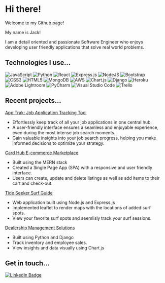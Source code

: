 # Hi there!

<p>Welcome to my Github page!</p>
<p>My name is Jack!</p>
<p>I am a detail oriented and passionate Software Engineer who enjoys developing user friendly applications that solve real world problems.</p>


## Technologies I use...

![JavaScript](https://img.shields.io/badge/javascript-%23323330.svg?style=for-the-badge&logo=javascript&logoColor=%23F7DF1E)
![Python](https://img.shields.io/badge/python-3670A0?style=for-the-badge&logo=python&logoColor=ffdd54)
![React](https://img.shields.io/badge/react-%2320232a.svg?style=for-the-badge&logo=react&logoColor=%2361DAFB)
![Express.js](https://img.shields.io/badge/express.js-%23404d59.svg?style=for-the-badge&logo=express&logoColor=%2361DAFB)
![NodeJS](https://img.shields.io/badge/node.js-6DA55F?style=for-the-badge&logo=node.js&logoColor=white)
![Bootstrap](https://img.shields.io/badge/bootstrap-%238511FA.svg?style=for-the-badge&logo=bootstrap&logoColor=white)
![CSS3](https://img.shields.io/badge/css3-%231572B6.svg?style=for-the-badge&logo=css3&logoColor=white)
![HTML5](https://img.shields.io/badge/html5-%23E34F26.svg?style=for-the-badge&logo=html5&logoColor=white)
![MongoDB](https://img.shields.io/badge/MongoDB-%234ea94b.svg?style=for-the-badge&logo=mongodb&logoColor=white)
![AWS](https://img.shields.io/badge/AWS-%23FF9900.svg?style=for-the-badge&logo=amazon-aws&logoColor=white)
![Chart.js](https://img.shields.io/badge/chart.js-F5788D.svg?style=for-the-badge&logo=chart.js&logoColor=white)
![Django](https://img.shields.io/badge/django-%23092E20.svg?style=for-the-badge&logo=django&logoColor=white)
![Heroku](https://img.shields.io/badge/heroku-%23430098.svg?style=for-the-badge&logo=heroku&logoColor=white)
![Adobe Lightroom](https://img.shields.io/badge/Adobe%20Lightroom-31A8FF.svg?style=for-the-badge&logo=Adobe%20Lightroom&logoColor=white)
![PyCharm](https://img.shields.io/badge/pycharm-143?style=for-the-badge&logo=pycharm&logoColor=black&color=black&labelColor=green)
![Visual Studio Code](https://img.shields.io/badge/Visual%20Studio%20Code-0078d7.svg?style=for-the-badge&logo=visual-studio-code&logoColor=white)
![Trello](https://img.shields.io/badge/Trello-%23026AA7.svg?style=for-the-badge&logo=Trello&logoColor=white)

## Recent projects...

<a target="_blank" href="https://app-trakk-4b69c26873f1.herokuapp.com/">App Trak: Job Application Tracking Tool</a>
-  Effortlessly keep track of all your job applications in one central hub.
- A user-friendly interface ensures a seamless and enjoyable experience, even during the most intense job search moments.
- Gain valuable insights into your job search progress, helping you make informed decisions to optimize your strategy.

<a target="_blank" href="https://card-hub-fc0733ce387e.herokuapp.com/">Card Hub E-commerce Marketplace</a>
-  Built using the MERN stack
- Created a Single Page App (SPA) with a responsive and user friendly interface.
- Users can create, update and delete listings as well as add items to their cart and check-out.

<a target="_blank" href="https://tide-seeker-1959079ff47b.herokuapp.com/">Tide Seeker Surf Guide</a>
- Web application built using Node.js and Express.js
- Implemented leaflet to render maps with the locations of added surf spots.
- View your favorite surf spots and seemlisly track your surf sessions.


<a target="_blank" href="https://dm-solutions-6a34df6ef1ad.herokuapp.com">Dealership Management Solutions</a>
- Built using Python and Django
- Track inventory and employee sales. 
- View insights and data visually using Chart.js

## Get in touch...
[![LinkedIn Badge](https://img.shields.io/badge/-@jackheimburge-blue?style=flat&logo=Linkedin&logoColor=black)](https://www.linkedin.com/in/jackheimburge/)

